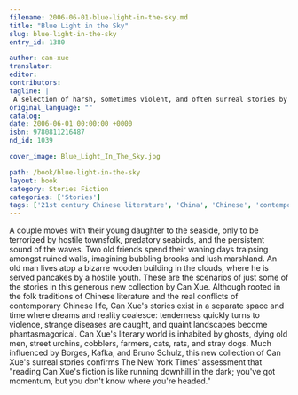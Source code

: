 ```yaml
---
filename: 2006-06-01-blue-light-in-the-sky.md
title: "Blue Light in the Sky"
slug: blue-light-in-the-sky
entry_id: 1380

author: can-xue
translator: 
editor: 
contributors: 
tagline: |
 A selection of harsh, sometimes violent, and often surreal stories by the premier young avant-garde Chinese woman writer.
original_language: ""
catalog: 
date: 2006-06-01 00:00:00 +0000 
isbn: 9780811216487
nd_id: 1039

cover_image: Blue_Light_In_The_Sky.jpg

path: /book/blue-light-in-the-sky
layout: book
category: Stories Fiction
categories: ['Stories']
tags: ['21st century Chinese literature', 'China', 'Chinese', 'contemporary life', 'folk traditions', 'surreal stories']
---
```

A couple moves with their young daughter to the seaside, only to be terrorized by hostile townsfolk, predatory seabirds, and the persistent sound of the waves. Two old friends spend their waning days traipsing amongst ruined walls, imagining bubbling brooks and lush marshland. An old man lives atop a bizarre wooden building in the clouds, where he is served pancakes by a hostile youth. These are the scenarios of just some of the stories in this generous new collection by Can Xue. Although rooted in the folk traditions of Chinese literature and the real conflicts of contemporary Chinese life, Can Xue's stories exist in a separate space and time where dreams and reality coalesce: tenderness quickly turns to violence, strange diseases are caught, and quaint landscapes become phantasmagorical. Can Xue's literary world is inhabited by ghosts, dying old men, street urchins, cobblers, farmers, cats, rats, and stray dogs. Much influenced by Borges, Kafka, and Bruno Schulz, this new collection of Can Xue's surreal stories confirms The New York Times' assessment that "reading Can Xue's fiction is like running downhill in the dark; you've got momentum, but you don't know where you're headed."





